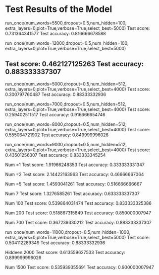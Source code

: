 # Test Results of the Model 

run_once(num_words=5500,dropout=0.5,num_hidden=100, extra_layers=0,plot=True,verbose=True,select_best=5000)
Test score: 0.731364341577
Test accuracy: 0.816666678588


run_once(num_words=12000,dropout=0.5,num_hidden=100, extra_layers=0,plot=True,verbose=True,select_best=5000)

Test score: 0.462127125263
Test accuracy: 0.883333337307
-----------------------------------------------

run_once(num_words=5000,dropout=0.5,num_hidden=512, extra_layers=0,plot=True,verbose=True,select_best=4000)
Test score: 0.300797760487
Test accuracy: 0.88333332936


run_once(num_words=7000,dropout=0.5,num_hidden=512, extra_layers=0,plot=True,verbose=True,select_best=4000)
Test score: 0.259402511517
Test accuracy: 0.916666654746



run_once(num_words=8000,dropout=0.5,num_hidden=512, extra_layers=0,plot=True,verbose=True,select_best=4000)
Test score: 0.555064721902
Test accuracy: 0.849999996026

run_once(num_words=9000,dropout=0.5,num_hidden=512, extra_layers=0,plot=True,verbose=True,select_best=4000)
Test score: 0.43501256307
Test accuracy: 0.833333345254

Num =1
Test score: 1.91966248353
Test accuracy: 0.333333331347

Num =2 
Test score: 2.14422163963
Test accuracy: 0.46666667064

Num =5
Test score: 1.4593041261
Test accuracy: 0.516666666667

Num 7
Test score: 1.3276585261
Test accuracy: 0.633333337307

Num 100
Test score: 0.539864031474
Test accuracy: 0.833333325386

Num 200
Test score: 0.518867315849
Test accuracy: 0.850000007947

Num 700
Test score: 0.367239330212
Test accuracy: 0.883333337307

run_once(num_words=11000,dropout=0.5,num_hidden=1000, extra_layers=0,plot=True,verbose=True,select_best=5000)
Test score: 0.504112289349
Test accuracy: 0.88333332936


Hiddeen 2000
Test score: 0.613559627533
Test accuracy: 0.899999996026

Num 1500
Test score: 0.535939355691
Test accuracy: 0.900000007947